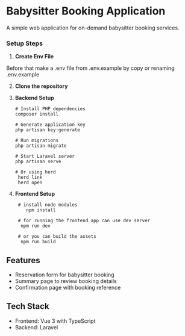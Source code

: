 # Babysitter Booking Application

A simple web application for on-demand babysitter booking services.


### Setup Steps

1. **Create Env File**

Before that make a .env file from .env.example by copy or renaming .env.example

2. **Clone the repository**




3. **Backend Setup**
   ```
   # Install PHP dependencies
   composer install

   # Generate application key
   php artisan key:generate

   # Run migrations
   php artisan migrate

   # Start Laravel server
   php artisan serve

   # Or using herd 
    herd link 
    herd open

   ```

4. **Frontend Setup**
   ```
    # install node modules
       npm install

    # for running the frontend app can use dev server 
     npm run dev 

    # or you can build the assets
     npm run build

   ```

## Features
- Reservation form for babysitter booking
- Summary page to review booking details
- Confirmation page with booking reference

## Tech Stack
- Frontend: Vue 3 with TypeScript
- Backend: Laravel
